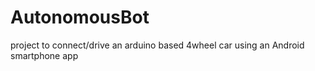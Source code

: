 # AutonomousBot

project to connect/drive an arduino based 4wheel car using an Android smartphone app
